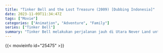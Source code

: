 ```yaml
---
title: "Tinker Bell and the Lost Treasure (2009) [Dubbing Indonesia]"
date: 2023-11-09T11:34:47Z
tags: ["Movie"]
categories: ["Animation", "Adventure", "Family"]
series: ["Tinker Bell"]
summary: "Tinker Bell melakukan perjalanan jauh di Utara Never Land untuk memperbaiki keadaan dengan temannya Terence dan memulihkan Pohon Debu Pixie."
---
```


<mux-player stream-type="on-demand"
src="https://kp3d-my.sharepoint.com/personal/ryoo_kp3d_onmicrosoft_com/_layouts/15/download.aspx?share=ERj0ojEHqGVIrNr4nnC4-tQB5eWD3hrYZH8Jlad5urn86Q" prefer-playback="mse" controls>

</mux-player>


{{< movieinfo id="25475" >}}

<script src="https://cdn.jsdelivr.net/npm/@mux/mux-player"></script>

 <script type="application/ld+json ">
{
"@context": "https://schema.org/",
"@type": "VideoObject",
"name": "Tinker Bell and the Lost Treasure (2009)",
"contentUrl": "https://stream.mux.com/Ib02rA5L3tnFJYmu02o2YLcEZnWHm4wK3RlvS01Cv2qqbA.m3u8",
"thumbnailUrl": "https://www.themoviedb.org/t/p/original/lU7ctuaPoOFmELAaU4T7OmZ9YhH.jpg?width=314&fit_mode=preserve&time=25",
"uploadDate": "2023-11-09T11:34:47Z",
}

</script>
